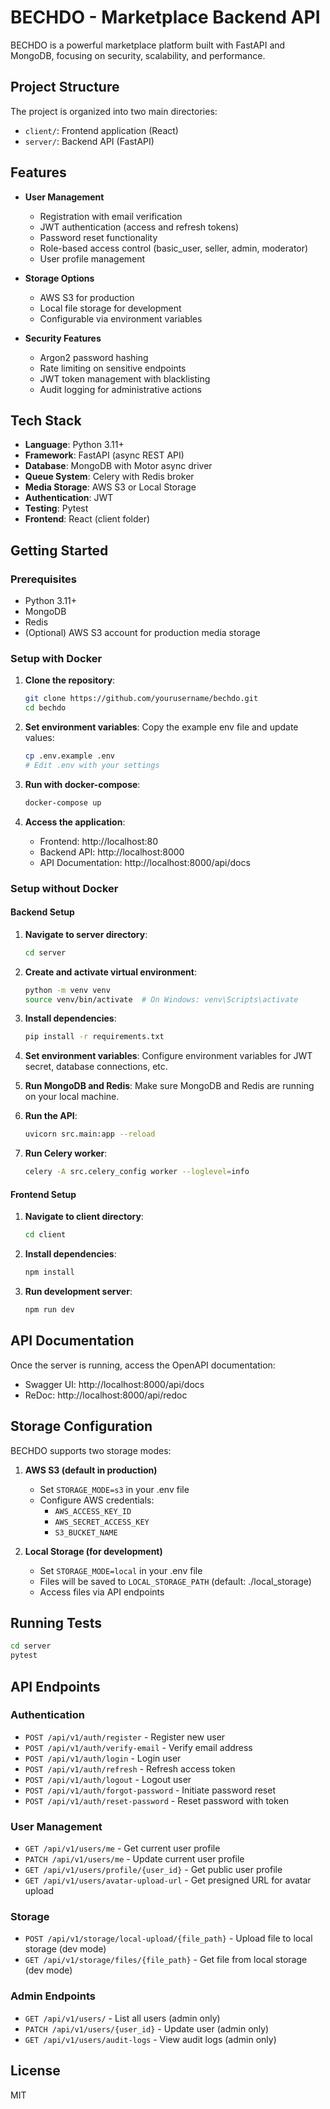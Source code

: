 
# BECHDO - Marketplace Backend API

BECHDO is a powerful marketplace platform built with FastAPI and MongoDB, focusing on security, scalability, and performance.

## Project Structure

The project is organized into two main directories:

- `client/`: Frontend application (React)
- `server/`: Backend API (FastAPI)

## Features

- **User Management**
  - Registration with email verification
  - JWT authentication (access and refresh tokens)
  - Password reset functionality
  - Role-based access control (basic_user, seller, admin, moderator)
  - User profile management

- **Storage Options**
  - AWS S3 for production
  - Local file storage for development
  - Configurable via environment variables

- **Security Features**
  - Argon2 password hashing
  - Rate limiting on sensitive endpoints
  - JWT token management with blacklisting
  - Audit logging for administrative actions

## Tech Stack

- **Language**: Python 3.11+
- **Framework**: FastAPI (async REST API)
- **Database**: MongoDB with Motor async driver
- **Queue System**: Celery with Redis broker
- **Media Storage**: AWS S3 or Local Storage
- **Authentication**: JWT
- **Testing**: Pytest
- **Frontend**: React (client folder)

## Getting Started

### Prerequisites

- Python 3.11+
- MongoDB
- Redis
- (Optional) AWS S3 account for production media storage

### Setup with Docker

1. **Clone the repository**:
   ```bash
   git clone https://github.com/yourusername/bechdo.git
   cd bechdo
   ```

2. **Set environment variables**:
   Copy the example env file and update values:
   ```bash
   cp .env.example .env
   # Edit .env with your settings
   ```

3. **Run with docker-compose**:
   ```bash
   docker-compose up
   ```

4. **Access the application**:
   - Frontend: http://localhost:80
   - Backend API: http://localhost:8000
   - API Documentation: http://localhost:8000/api/docs

### Setup without Docker

#### Backend Setup

1. **Navigate to server directory**:
   ```bash
   cd server
   ```

2. **Create and activate virtual environment**:
   ```bash
   python -m venv venv
   source venv/bin/activate  # On Windows: venv\Scripts\activate
   ```

3. **Install dependencies**:
   ```bash
   pip install -r requirements.txt
   ```

4. **Set environment variables**:
   Configure environment variables for JWT secret, database connections, etc.

5. **Run MongoDB and Redis**:
   Make sure MongoDB and Redis are running on your local machine.

6. **Run the API**:
   ```bash
   uvicorn src.main:app --reload
   ```

7. **Run Celery worker**:
   ```bash
   celery -A src.celery_config worker --loglevel=info
   ```

#### Frontend Setup

1. **Navigate to client directory**:
   ```bash
   cd client
   ```

2. **Install dependencies**:
   ```bash
   npm install
   ```

3. **Run development server**:
   ```bash
   npm run dev
   ```

## API Documentation

Once the server is running, access the OpenAPI documentation:

- Swagger UI: http://localhost:8000/api/docs
- ReDoc: http://localhost:8000/api/redoc

## Storage Configuration

BECHDO supports two storage modes:

1. **AWS S3 (default in production)**
   - Set `STORAGE_MODE=s3` in your .env file
   - Configure AWS credentials:
     - `AWS_ACCESS_KEY_ID`
     - `AWS_SECRET_ACCESS_KEY`
     - `S3_BUCKET_NAME`

2. **Local Storage (for development)**
   - Set `STORAGE_MODE=local` in your .env file
   - Files will be saved to `LOCAL_STORAGE_PATH` (default: ./local_storage)
   - Access files via API endpoints

## Running Tests

```bash
cd server
pytest
```

## API Endpoints

### Authentication

- `POST /api/v1/auth/register` - Register new user
- `POST /api/v1/auth/verify-email` - Verify email address
- `POST /api/v1/auth/login` - Login user
- `POST /api/v1/auth/refresh` - Refresh access token
- `POST /api/v1/auth/logout` - Logout user
- `POST /api/v1/auth/forgot-password` - Initiate password reset
- `POST /api/v1/auth/reset-password` - Reset password with token

### User Management

- `GET /api/v1/users/me` - Get current user profile
- `PATCH /api/v1/users/me` - Update current user profile
- `GET /api/v1/users/profile/{user_id}` - Get public user profile
- `GET /api/v1/users/avatar-upload-url` - Get presigned URL for avatar upload

### Storage

- `POST /api/v1/storage/local-upload/{file_path}` - Upload file to local storage (dev mode)
- `GET /api/v1/storage/files/{file_path}` - Get file from local storage (dev mode)

### Admin Endpoints

- `GET /api/v1/users/` - List all users (admin only)
- `PATCH /api/v1/users/{user_id}` - Update user (admin only)
- `GET /api/v1/users/audit-logs` - View audit logs (admin only)

## License

MIT
